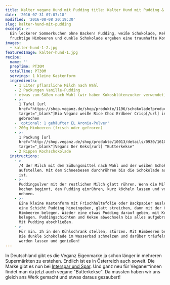```yaml
---
title: Kalter vegane Hund mit Pudding title: Kalter Hund mit Pudding & Himbeeren Himbeeren
date: '2016-07-31 07:07:18'
modified: '2016-08-08 20:19:30'
slug: kalter-hund-mit-pudding
excerpt: >-
  Ein leckerer Sommerkuchen ohne Backen! Pudding, weiße Schokolade, Kekse,
  fruchtige Himbeeren und dunkle Schokolade ergeben eine traumhafte Kombination.
images:
  - kalter-hund-1-2.jpg
featuredImage: kalter-hund-1.jpg
recipe:
  name: ''
  prepTime: PT30M
  totalTime: PT30M
  servings: 1 kleine Kastenform
  ingredients:
    - 1 Liter pflanzliche Milch nach Wahl
    - 2 Packungen Vanille-Pudding
    - etwas zum Süßen nach Wahl (wir haben Kokosblütenzucker verwendet)
    - >-
      1 Tafel [url
      href="https://shop.veganz.de/shop/produkte/1196/schokolade?productfilter%5Bhersteller%5D=VGZ&items_per_page=10&page=2"
      target="_blank"]Bio Veganz weiße Rice Choc Erdbeer Crisp[/url] in Stücke
      gebrochen
    - 'optional: 1 gehäufter EL Aronia-Pulver'
    - 200g Himbeeren (frisch oder gefroren)
    - >-
      1 Packung [url
      href="http://shop.veganz.de/shop/produkte/10013/details/0930/161029/bio-veganz-der-keks-180g"
      target="_blank"]Veganz Der Keks[/url] "Butterkekse"
    - 2 Rippen Kochschokolade
  instructions:
    - >-
      /4 der Milch mit dem Süßungsmittel nach Wahl und der weißen Schokolade
      aufstellen. Mit dem Schneebesen durchrühren bis die Schokolade aufgelöst
      ist.
    - >-
      Puddingpulver mit der restlichen Milch glatt rühren. Wenn die Milch zu
      kochen beginnt, den Pudding einrühren, kurz köcheln lassen und vom Herd
      nehmen.
    - >-
      Eine kleine Kastenform mit Frischhaltefolie oder Backpapier auslegen. Erst
      eine Schicht Pudding hineingeben, glatt streichen, dann mit der Hälfte der
      Himbeeren belegen. Wieder eine etwas Pudding darauf geben, mit Keksen
      belegen. Puddingschichten und Kekse abwechseln bis alles aufgebraucht ist.
      Mit Pudding abschließen.
    - >-
      Für min. 3h in den Kühlschrank stellen, stürzen. Mit Himbeeren belegen.
      Die dunkle Schokolade im Wasserbad schmelzen und darüber träufeln. Fest
      werden lassen und genießen!
---
```


In Deutschland gibt es die Veganz Eigenmarke ja schon länger in mehreren Supermärkten zu erstehen. Endlich ist es in Österreich auch soweit. Die Marke gibt es nun bei [Interspar und Spar](https://www.veganblatt.com/veganz-bei-spar). Und ganz neu für Veganer\*innen findet man da jetzt auch vegane "Butterkekse". Da mussten haben wir uns gleich ans Werk gemacht und etwas daraus gezaubert!

<!-- Image removed (no copyright): kalter-hund-1-2-640x424.jpg -->
